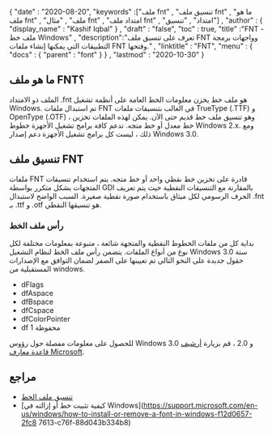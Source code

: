 {
  "date" : "2020-08-20",
  "keywords" :["ملف fnt" , "تنسيق ملف fnt" , "ما هو ملف fnt" , "ملف" , "مثال fnt" , "امتداد ملف fnt" , "امتداد" , "تنسيق"] ,
  "author" : {
    "display_name" : "Kashif Iqbal"
} ,
  "draft" : "false",
  "toc" : true,
  "title" :"FNT - ملف خط Windows" ,
  "description":"تعرف على تنسيق ملف FNT وواجهات برمجة التطبيقات التي يمكنها إنشاء ملفات FNT وفتحها." ,
  "linktitle" : "FNT",
  "menu" : {
    "docs" : {
      "parent" : "font"
}
} ,
  "lastmod" : "2020-10-30"
}

## ما هو ملف FNT؟

الملف ذو الامتداد .fnt هو ملف خط يخزن معلومات الخط العامة على أنظمة تشغيل Windows. تم استبدال ملفات FNT في الغالب بتنسيقات ملفات TrueType (.TTF) و OpenType (.OTF) ، وهو تنسيق ملف خط قديم حتى الآن. يمكن لهذه الملفات تخزين خط معدل أو خط متجه. تدعم كافة برامج تشغيل الأجهزة خطوط Windows 2.x. ومع ذلك ، ليست كل برامج تشغيل الأجهزة
دعم إصدار Windows 3.0.

## تنسيق ملف FNT

ملفات FNT قادرة على تخزين خط نقطي واحد أو خط متجه. يتم استخدام تنسيقات المتجهات بشكل متكرر بواسطة GDI بالمقارنة مع التنسيقات النقطية حيث يتم تعريف الحرف الرسومي لكل ميثاق باستخدام صورة نقطية صغيرة. السبب الواضح لاستبدال .fnt بـ .ttf و .otf هو تنسيقها النقطي.

### رأس ملف الخط
بداية كل من ملفات الخطوط النقطية والمتجهة شائعة ، متبوعة بمعلومات مختلفة لكل نوع من أنواع الملفات. يتضمن رأس ملف الخط لنظام التشغيل Windows 3.0 ستة حقول جديدة على النحو التالي تم تعيينها على الصفر لضمان التوافق مع الإصدارات المستقبلية من windows.

* dFlags
* dfAspace
* dfBspace
* dfCspace
* dfColorPointer
* df محفوظة 1

للحصول على معلومات مفصلة حول رؤوس Windows 3.0 و 2.0 ، قم بزيارة [أرشيف قاعدة معارف Microsoft](https://jeffpar.github.io/kbarchive/kb/065/Q65123/).

## مراجع
* [تنسيق ملف الخط](https://jeffpar.github.io/kbarchive/kb/065/Q65123/)
* [كيفية تثبيت خط أو إزالته في Windows](https://support.microsoft.com/en-us/windows/how-to-install-or-remove-a-font-in-windows-f12d0657-2fc8 7613-c76f-88d043b334b8)

